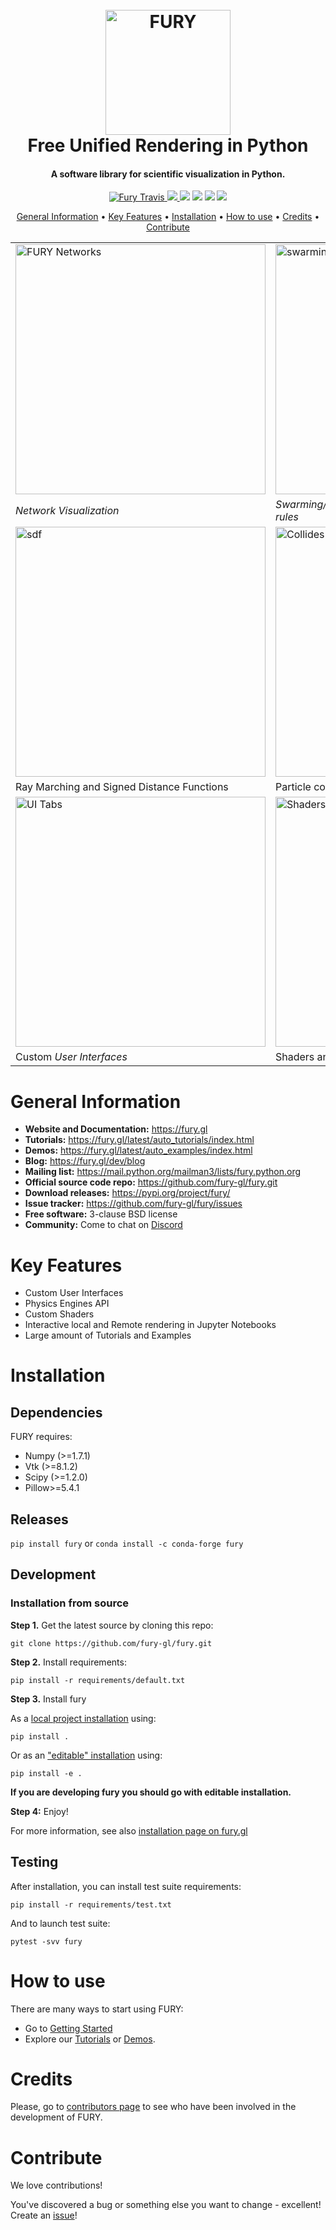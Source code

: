 <h1 align="center">
  <br>
  <a href="https://www.fury.gl"><img src="https://raw.githubusercontent.com/fury-gl/fury-communication-assets/main/fury-logo.png" alt="FURY" width="200"></a>
  <br>Free Unified Rendering in Python<br>

</h1>

<h4 align="center">A software library for scientific visualization in Python.
</h4>

<p align="center">
  <a href="https://travis-ci.com/fury-gl/fury">
    <img src="https://travis-ci.com/fury-gl/fury.svg?branch=master" alt="Fury Travis">
  </a>
  <a href="https://dev.azure.com/fury-gl/fury/_build/latest?definitionId=1&branchName=master"><img src="https://dev.azure.com/fury-gl/fury/_apis/build/status/fury-gl.fury?branchName=master">
</a>
<a href="https://pypi.python.org/pypi/fury"><img src="https://img.shields.io/pypi/v/fury.svg"></a>
<a href="https://anaconda.org/conda-forge/fury"><img src="https://anaconda.org/conda-forge/fury/badges/version.svg"></a>
<a href="https://codecov.io/gh/fury-gl/fury"><img src="https://codecov.io/gh/fury-gl/fury/branch/master/graph/badge.svg"></a>
<a href="https://app.codacy.com/app/fury-gl/fury?utm_source=github.com&utm_medium=referral&utm_content=fury-gl/fury&utm_campaign=Badge_Grade_Dashboard"><img src="https://api.codacy.com/project/badge/Grade/922600af9f94445ead5a12423b813576"></a>

</p>

<p align="center">
  <a href="#general-information">General Information</a> •
  <a href="#key-features">Key Features</a> •
  <a href="#installation">Installation</a> •
  <a href="#how-to-use">How to use</a> •
  <a href="#credits">Credits</a> •
  <a href="#contribute">Contribute</a>

</p>

|         |         |         |
|:--------|:--------|:--------|
| <a href="#"><img src="https://raw.githubusercontent.com/fury-gl/fury-communication-assets/main/ws_smaller.gif" alt="FURY Networks" width="400px"></a> | <a href="#"><img src="https://raw.githubusercontent.com/fury-gl/fury-communication-assets/main/swarming_simulation.gif" alt="swarming simulation" width="400px"></a> | <a href="#"><img src="https://raw.githubusercontent.com/fury-gl/fury-communication-assets/main/shaders_horse.gif" alt="shaders horse" width="400px"></a> |
| *Network Visualization*          | *Swarming/flocking simulation based on simple boids rules*  |  *Easy shader effect integration.*  |
| <a href="#"><img src="https://raw.githubusercontent.com/fury-gl/fury-communication-assets/main/shaders_sdf.gif" alt="sdf" width="400px"></a>  | <a href="#"><img src="https://raw.githubusercontent.com/fury-gl/fury-communication-assets/main/collides_simulation.gif" alt="Collides simulation" width="400px"></a> | <a href="#"><img src="https://raw.githubusercontent.com/fury-gl/fury-communication-assets/main/physics_bricks_fast.gif" alt="Physics bricks" width="400px"></a> |
| Ray Marching and Signed Distance Functions | Particle collisions | *Interoperability with the [pyBullet](https://pybullet.org/wordpress/) library.*  |
| <a href="#"><img src="https://raw.githubusercontent.com/fury-gl/fury-communication-assets/main/ui_tab.gif" alt="UI Tabs" width="400px"></a>  | <a href="#"><img src="https://raw.githubusercontent.com/fury-gl/fury-communication-assets/main/shaders_dragon_skybox.gif" alt="Shaders dragon skybox" width="400px"></a>  | <a href="#"><img src="https://raw.githubusercontent.com/fury-gl/fury-communication-assets/main/picking_engine.gif" alt="Picking object" width="400px"></a> |
| Custom *User Interfaces* |  Shaders and SkyBox integration  | Easy *picking manager* |


# General Information

- **Website and Documentation:** https://fury.gl
- **Tutorials:** https://fury.gl/latest/auto_tutorials/index.html
- **Demos:** https://fury.gl/latest/auto_examples/index.html
- **Blog:**  https://fury.gl/dev/blog
- **Mailing list:** https://mail.python.org/mailman3/lists/fury.python.org
- **Official source code repo:** https://github.com/fury-gl/fury.git
- **Download releases:** https://pypi.org/project/fury/
- **Issue tracker:** https://github.com/fury-gl/fury/issues
- **Free software:** 3-clause BSD license
- **Community:** Come to chat on [Discord](https://discord.gg/6btFPPj)

# Key Features

- Custom User Interfaces
- Physics Engines API
- Custom Shaders
- Interactive local and Remote rendering in Jupyter Notebooks
- Large amount of Tutorials and Examples

# Installation

## Dependencies

FURY requires:

- Numpy (>=1.7.1)
- Vtk (>=8.1.2)
- Scipy (>=1.2.0)
- Pillow>=5.4.1

## Releases

`pip install fury` or `conda install -c conda-forge fury`

## Development

### Installation from source

**Step 1.** Get the latest source by cloning this repo:

    git clone https://github.com/fury-gl/fury.git

**Step 2.** Install requirements:

    pip install -r requirements/default.txt

**Step 3.** Install fury

As a [local project installation](https://pip.pypa.io/en/stable/reference/pip_install/#id44) using:

    pip install .

Or as an ["editable" installation](https://pip.pypa.io/en/stable/reference/pip_install/#id44) using:

    pip install -e .

**If you are developing fury you should go with editable installation.**

**Step 4:** Enjoy!

For more information, see also [installation page on fury.gl](https://fury.gl/stable/installation.html)

## Testing

After installation, you can install test suite requirements:

    pip install -r requirements/test.txt

And to launch test suite:

    pytest -svv fury


# How to use

There are many ways to start using FURY:

- Go to [Getting Started](https://fury.gl/latest/getting_started.html)
- Explore our [Tutorials](https://fury.gl/latest/auto_tutorials/index.html) or [Demos](https://fury.gl/latest/auto_examples/index.html).


# Credits

Please, go to [contributors page](https://github.com/fury-gl/fury/graphs/contributors) to see who have been involved in the development of FURY.


# Contribute

We love contributions!

You've discovered a bug or something else you want to change - excellent! Create an [issue](https://github.com/fury-gl/fury/issues/new)!